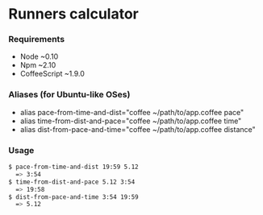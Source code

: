# Runners calculator


### Requirements

* Node ~0.10
* Npm ~2.10
* CoffeeScript ~1.9.0

### Aliases (for Ubuntu-like OSes)

* alias pace-from-time-and-dist="coffee ~/path/to/app.coffee pace"
* alias time-from-dist-and-pace="coffee ~/path/to/app.coffee time"
* alias dist-from-pace-and-time="coffee ~/path/to/app.coffee distance"

### Usage

```bash
$ pace-from-time-and-dist 19:59 5.12
  => 3:54
$ time-from-dist-and-pace 5.12 3:54
  => 19:58
$ dist-from-pace-and-time 3:54 19:59
  => 5.12
```

